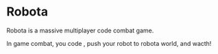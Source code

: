 # Robota

Robota is a massive multiplayer code combat game.

In game combat, you code , push your robot to robota world, and wacth!



